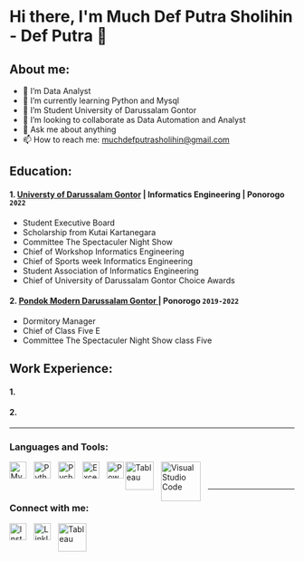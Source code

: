# Hi there, I'm Much Def Putra Sholihin - Def Putra 👋
## About me:
- 🤔 I’m Data Analyst
- 🌱 I’m currently learning Python and Mysql
- 🔭 I’m Student University of Darussalam Gontor
- 👯 I’m looking to collaborate as Data Automation and Analyst
- 💬 Ask me about anything
- 📫 How to reach me: muchdefputrasholihin@gmail.com

## Education:

#### 1. [Universty of Darussalam Gontor](https://unida.gontor.ac.id/) | Informatics Engineering | Ponorogo `2022`

   - Student Executive Board
   - Scholarship from Kutai Kartanegara
   - Committee The Spectaculer Night Show
   - Chief of Workshop Informatics Engineering
   - Chief of Sports week Informatics Engineering
   - Student Association of Informatics Engineering
   - Chief of University of Darussalam Gontor Choice Awards
     
 #### 2. [Pondok Modern Darussalam Gontor ](https://gontor.ac.id/) |  Ponorogo `2019-2022`
   - Dormitory Manager
   - Chief of Class Five E
   - Committee The Spectaculer Night Show class Five

## Work Experience:
#### 1. 
#### 2. 
---

### Languages and Tools:

[<img align="left" alt="MySQL" width="30px" src="https://cdn.jsdelivr.net/gh/devicons/devicon/icons/mysql/mysql-original.svg" style="padding-right:10px;" />][webdev]
[<img align="left" alt="Python" width="30px" src="https://upload.wikimedia.org/wikipedia/commons/thumb/c/c3/Python-logo-notext.svg/110px-Python-logo-notext.svg.png?20100317150552" style="padding-right:10px;" />][webdev]
[<img align="left" alt="Pycharm" width="30px" src="https://upload.wikimedia.org/wikipedia/commons/thumb/1/1d/PyCharm_Icon.svg/220px-PyCharm_Icon.svg.png" style="padding-right:10px;" />][webdev]
[<img align="left" alt="Excel" width="30px" src="https://is2-ssl.mzstatic.com/image/thumb/Purple126/v4/a8/fd/5a/a8fd5a84-c6f1-355f-3b9f-6e86598efaa3/XCEL.png/1200x630bb.png" style="padding-right:10px;" />][webdev]
[<img align="left" alt="Power BI" width="30px" src="https://powerbi.microsoft.com/pictures/application-logos/svg/powerbi.svg" style="padding-right:0px;" />][webdev]
[<img align="left" alt="Tableau" width="50px" src="https://logos-world.net/wp-content/uploads/2021/10/Tableau-Symbol.png" style="padding-right:10px;" />][webdev]
[<img align="left" alt="Visual Studio Code" width="70px" src="https://www.elegantthemes.com/blog/wp-content/uploads/2019/01/000-VS-Code.png" style="padding-right:10px;" />][webdev]


<br />
<br />

---
### Connect with me:
[<img align="left" alt="Instagram" width="30px" src="https://upload.wikimedia.org/wikipedia/commons/thumb/9/95/Instagram_logo_2022.svg/640px-Instagram_logo_2022.svg.png" style="padding-right:10px;" />](https://www.instagram.com/)

[<img align="left" alt="LinkIn" width="30px" src="https://static-00.iconduck.com/assets.00/linkedin-icon-1024x1024-hayw34sa.png" style="padding-right:10px;" />](https://www.linkedin.com/in/much-def-putra-sholihin-22b071310/)

[<img align="left" alt="Tableau" width="50px" src="[https://logos-world.net/wp-content/uploads/2021/10/Tableau-Symbol.png](https://public.tableau.com/app/profile/much.def.putra.sholihin/vizzes)" style="padding-right:10px;" />][webdev]


[webdev]: https://github.com/muchdefputrasholihin/
